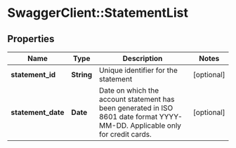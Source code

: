 # SwaggerClient::StatementList

## Properties
Name | Type | Description | Notes
------------ | ------------- | ------------- | -------------
**statement_id** | **String** | Unique identifier for the statement | [optional] 
**statement_date** | **Date** | Date on which the account statement has been generated in ISO 8601 date format YYYY-MM-DD. Applicable only for credit cards. | [optional] 

